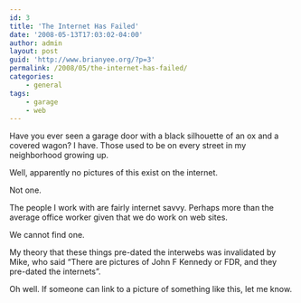 ```yaml
---
id: 3
title: 'The Internet Has Failed'
date: '2008-05-13T17:03:02-04:00'
author: admin
layout: post
guid: 'http://www.brianyee.org/?p=3'
permalink: /2008/05/the-internet-has-failed/
categories:
    - general
tags:
    - garage
    - web
---
```


<div class="text">Have you ever seen a garage door with a black silhouette of an ox and a covered wagon? I have. Those used to be on every street in my neighborhood growing up.

Well, apparently no pictures of this exist on the internet.

Not one.

The people I work with are fairly internet savvy. Perhaps more than the average office worker given that we do work on web sites.

We cannot find one.

My theory that these things pre-dated the interwebs was invalidated by Mike, who said “There are pictures of John F Kennedy or FDR, and they pre-dated the internets”.

Oh well. If someone can link to a picture of something like this, let me know.

</div>